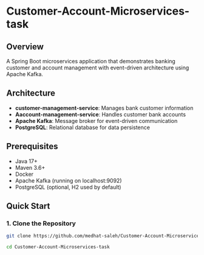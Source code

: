 # Customer-Account-Microservices-task


## Overview

A Spring Boot microservices application that demonstrates banking customer and account management with event-driven architecture using Apache Kafka.

## Architecture

- **customer-management-service**: Manages bank customer information
- **Aaccount-management-service**: Handles customer bank accounts  
- **Apache Kafka**: Message broker for event-driven communication
- **PostgreSQL**: Relational database for data persistence

## Prerequisites

- Java 17+
- Maven 3.6+
- Docker
- Apache Kafka (running on localhost:9092)
- PostgreSQL (optional, H2 used by default)

## Quick Start

### 1. Clone the Repository
```bash
git clone https://github.com/medhat-saleh/Customer-Account-Microservices-task.git

cd Customer-Account-Microservices-task
